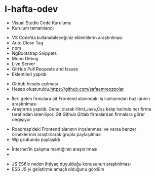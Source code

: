 # I-hafta-odev

- Visual Studio Code Kurulumu
- Kurulum tamamlandı
>
>
- VS Code’da kullanabileceğiniz eklentilerin araştırılması
- Auto Close Tag
- npm
- NgBootstrap Snippets
- Mono Debug
- Live Server
- GitHub Pull Requests and Issues
- Eklentileri yapıldı
>
>
-  Github hesabı açılması
-  Hesap oluşturuldu.https://github.com/safaemreozpolat
>
>
-  İleri gelen firmalara ait Frontend alanındaki iş ilanlarından bazılarının araştırılması
-  Araştırma yapıldı. Genel olarak Html,Java,Css kalıp halinde her firma tarafından isteniliyor. Git Github Gitlab firmalardan firmalara görer değişiyor
>
>
-	Roadmap’deki Frontend alanının incelenmesi ve varsa benzer örneklerinin araştırılarak grupla paylaşılması
-   Wp grubunda paylaşıldı
>
>
-	İnternet’in çalışma mantığının araştırılması
-   
>
>
-	JS ES6’e neden ihtiyaç duyulduğu konusunun araştırılması
-   ES6 JS yi geliştirme amaçlı olduğunu gördüm 
